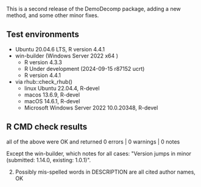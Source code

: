 This is a second release of the DemoDecomp package, adding a new method, and some other minor fixes.

## Test environments
* Ubuntu 20.04.6 LTS, R version 4.4.1
* win-builder (Windows Server 2022 x64 )
  * R version 4.3.3
  * R Under development (2024-09-15 r87152 ucrt)
  * R version 4.4.1 
* via rhub::check_rhub()
  * linux Ubuntu 22.04.4, R-devel
  * macos 13.6.9, R-devel
  * macOS 14.6.1, R-devel
  * Microsoft Windows Server 2022 10.0.20348, R-devel

## R CMD check results
all of the above were OK and returned
0 errors | 0 warnings | 0 notes 

Except the win-builder, which notes for all cases: "Version jumps in minor (submitted: 1.14.0, existing: 1.0.1)". 

2) Possibly mis-spelled words in DESCRIPTION are all cited author names, OK

